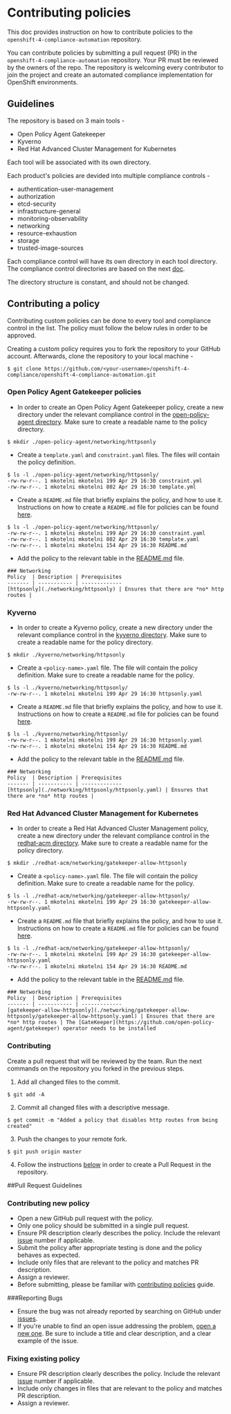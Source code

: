 # Contributing policies

This doc provides instruction on how to contribute policies to the `openshift-4-compliance-automation` repository.

You can contribute policies by submitting a pull request (PR) in the `openshift-4-compliance-automation` repository. Your PR must be reviewed by the owners of the repo. The repository is welcoming every contributor to join the project and create an automated compliance implementation for OpenShift environments.

## Guidelines

The repository is based on 3 main tools -

- Open Policy Agent Gatekeeper
- Kyverno
- Red Hat Advanced Cluster Management for Kubernetes

Each tool will be associated with its own directory. 

Each product's policies are devided into multiple compliance controls -

- authentication-user-management
- authorization
- etcd-security 
- infrastructure-general
- monitoring-observability
- networking 
- resource-exhaustion
- storage
- trusted-image-sources

Each compliance control will have its own directory in each tool directory. The compliance control directories are based on the next [doc](https://docs.google.com/spreadsheets/d/1vhtWJYgvbVlW58D-jL9s-iBA56aT3m9Sf_qnME9gDyw/edit?usp=sharing).

The directory structure is constant, and should not be changed.

## Contributing a policy

Contributing custom policies can be done to every tool and compliance control in the list. The policy must follow the below rules in order to be approved.

Creating a custom policy requires you to fork the repository to your GitHub account. Afterwards, clone the repository to your local machine -

```
$ git clone https://github.com/<your-username>/openshift-4-compliance/openshift-4-compliance-automation.git
```

### Open Policy Agent Gatekeeper policies

- In order to create an Open Policy Agent Gatekeeper policy, create a new directory under the relevant compliance control in the [open-policy-agent directory](../open-policy-agent). Make sure to create a readable name to the policy directory.

```
$ mkdir ./open-policy-agent/networking/httpsonly
```

- Create a `template.yaml` and `constraint.yaml` files. The files will contain the policy definition. 

```
$ ls -l ./open-policy-agent/networking/httpsonly/
-rw-rw-r--. 1 mkotelni mkotelni 199 Apr 29 16:30 constraint.yml
-rw-rw-r--. 1 mkotelni mkotelni 802 Apr 29 16:30 template.yml
```

- Create a `README.md` file that briefly explains the policy, and how to use it. Instructions on how to create a `README.md` file for policies can be found [here](./).

```
$ ls -l ./open-policy-agent/networking/httpsonly/
-rw-rw-r--. 1 mkotelni mkotelni 199 Apr 29 16:30 constraint.yaml
-rw-rw-r--. 1 mkotelni mkotelni 802 Apr 29 16:30 template.yaml
-rw-rw-r--. 1 mkotelni mkotelni 154 Apr 29 16:30 README.md
```

- Add the policy to the relevant table in the [README.md](./open-policy-agent/README.md) file.

```
### Networking
Policy  | Description | Prerequisites
------- | ----------- | -------------
[httpsonly](./networking/httpsonly) | Ensures that there are *no* http routes |
```

### Kyverno

- In order to create a Kyverno policy, create a new directory under the relevant compliance control in the [kyverno directory](../kyverno). Make sure to create a readable name for the policy directory.

```
$ mkdir ./kyverno/networking/httpsonly
```

- Create a `<policy-name>.yaml` file. The file will contain the policy definition. Make sure to create a readable name for the policy.

```
$ ls -l ./kyverno/networking/httpsonly/
-rw-rw-r--. 1 mkotelni mkotelni 199 Apr 29 16:30 httpsonly.yaml
```

- Create a `README.md` file that briefly explains the policy, and how to use it. Instructions on how to create a `README.md` file for policies can be found [here](./).

```
$ ls -l ./kyverno/networking/httpsonly/
-rw-rw-r--. 1 mkotelni mkotelni 199 Apr 29 16:30 httpsonly.yaml
-rw-rw-r--. 1 mkotelni mkotelni 154 Apr 29 16:30 README.md
```

- Add the policy to the relevant table in the [README.md](./kyverno/README.md) file.

```
### Networking
Policy  | Description | Prerequisites
------- | ----------- | -------------
[httpsonly](./networking/httpsonly/httpsonly.yaml) | Ensures that there are *no* http routes |
```

### Red Hat Advanced Cluster Management for Kubernetes

- In order to create a Red Hat Advanced Cluster Management policy, create a new directory under the relevant compliance control in the [redhat-acm directory](../redhat-acm). Make sure to create a readable name for the policy directory.

```
$ mkdir ./redhat-acm/networking/gatekeeper-allow-httpsonly
```

- Create a `<policy-name>.yaml` file. The file will contain the policy definition. Make sure to create a readable name for the policy.

```
$ ls -l ./redhat-acm/networking/gatekeeper-allow-httpsonly/
-rw-rw-r--. 1 mkotelni mkotelni 199 Apr 29 16:30 gatekeeper-allow-httpsonly.yaml
```

- Create a `README.md` file that briefly explains the policy, and how to use it. Instructions on how to create a `README.md` file for policies can be found [here](./).

```
$ ls -l ./redhat-acm/networking/gatekeeper-allow-httpsonly/
-rw-rw-r--. 1 mkotelni mkotelni 199 Apr 29 16:30 gatekeeper-allow-httpsonly.yaml
-rw-rw-r--. 1 mkotelni mkotelni 154 Apr 29 16:30 README.md
```

- Add the policy to the relevant table in the [README.md](./redhat-acm/README.md) file.

```
### Networking
Policy  | Description | Prerequisites
------- | ----------- | -------------
[gatekeeper-allow-httpsonly](./networking/gatekeeper-allow-httpsonly/gatekeeper-allow-httpsonly.yaml) | Ensures that there are *no* http routes | The [GateKeeper](https://github.com/open-policy-agent/gatekeeper) operator needs to be installed
```

### Contributing

Create a pull request that will be reviewed by the team. Run the next commands on the repository you forked in the previous steps.

1. Add all changed files to the commit.

```
$ git add -A
```

2. Commit all changed files with a descriptive message.

```
$ get commit -m "Added a policy that disables http routes from being created"
```

3. Push the changes to your remote fork.
```
$ git push origin master
```

4. Follow the instructions [below](#Pull-Request-Guidelines) in order to create a Pull Request in the repository.

##Pull Request Guidelines

### Contributing new policy
- Open a new GitHub pull request with the policy.
- Only one policy should be submitted in a single pull request.
- Ensure PR description clearly describes the policy. Include the relevant [issue](https://github.com/openshift-4-compliance/openshift-4-compliance-automation/issues) number if applicable.
- Submit the policy after appropriate testing is done and the policy behaves as expected.
- Include only files that are relevant to the policy and matches PR description.
- Assign a reviewer.
- Before submitting, please be familiar with [contributing policies](./docs/CONTRIBUTING.md) guide.

###Reporting Bugs
- Ensure the bug was not already reported by searching on GitHub under [issues](https://github.com/openshift-4-compliance/openshift-4-compliance-automation/issues).
- If you're unable to find an open issue addressing the problem, [open a new one](https://github.com/openshift-4-compliance/openshift-4-compliance-automation/issues/new). Be sure to include a title
  and clear description, and a clear example of the issue.
  
### Fixing existing policy
- Ensure PR description clearly describes the policy. Include the relevant [issue](https://github.com/openshift-4-compliance/openshift-4-compliance-automation/issues) number if applicable.
- Include only changes in files that are relevant to the policy and matches PR description.
- Assign a reviewer.




